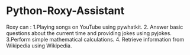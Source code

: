 # Python-Roxy-Assistant
Roxy can :  1.Playing songs on YouTube using pywhatkit.   2. Answer basic questions about the current time and providing jokes using pyjokes.   3.Perform simple mathematical calculations.    4. Retrieve information from Wikipedia using Wikipedia.

